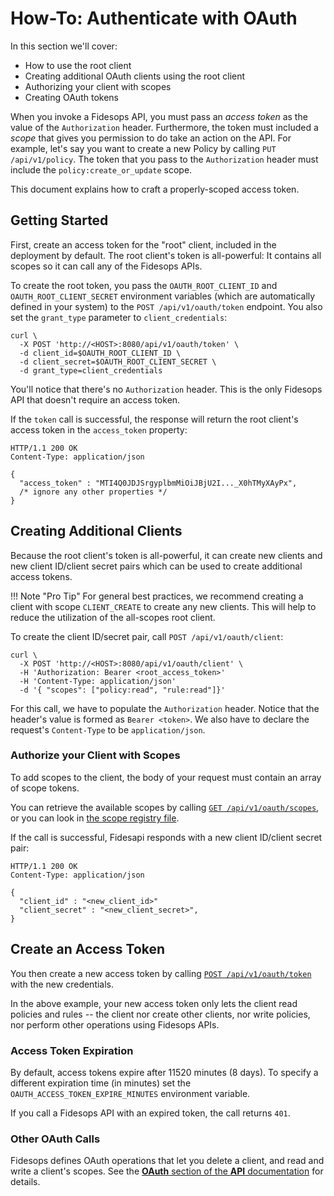 # How-To: Authenticate with OAuth

In this section we'll cover:

- How to use the root client
- Creating additional OAuth clients using the root client
- Authorizing your client with scopes
- Creating OAuth tokens

When you invoke a Fidesops API, you must pass an _access token_ as the value of the `Authorization` header. Furthermore, the token must included a _scope_ that gives you permission to do take an action on the API. For example, let's say you want to create a new Policy by calling `PUT /api/v1/policy`. The token that you pass to the `Authorization` header must include the `policy:create_or_update` scope.

This document explains how to craft a properly-scoped access token.

## Getting Started

First, create an access token for the "root" client, included in the deployment by default. The root client's token is all-powerful: It contains all scopes so it can call any of the Fidesops APIs.

To create the root token, you pass the `OAUTH_ROOT_CLIENT_ID` and `OAUTH_ROOT_CLIENT_SECRET` environment variables (which are automatically defined in your system) to the `POST /api/v1/oauth/token` endpoint. You also set the `grant_type` parameter to `client_credentials`:

```
curl \
  -X POST 'http://<HOST>:8080/api/v1/oauth/token' \
  -d client_id=$OAUTH_ROOT_CLIENT_ID \
  -d client_secret=$OAUTH_ROOT_CLIENT_SECRET \
  -d grant_type=client_credentials
```

You'll notice that there's no `Authorization` header. This is the only Fidesops API that doesn't require an access token.

If the `token` call is successful, the response will return the root client's access token in the `access_token` property:

```
HTTP/1.1 200 OK
Content-Type: application/json

{
  "access_token" : "MTI4Q0JDJSrgyplbmMiOiJBjU2I..._X0hTMyXAyPx",
  /* ignore any other properties */
}
```

## Creating Additional Clients

Because the root client's token is all-powerful, it can create new clients and new client ID/client secret pairs which can be used to create additional access tokens. 

!!! Note "Pro Tip"
    For general best practices, we recommend creating a client with scope `CLIENT_CREATE` to create any new clients. This will help to reduce the utilization of the all-scopes root client.

To create the client ID/secret pair, call `POST /api/v1/oauth/client`:

```
curl \
  -X POST 'http://<HOST>:8080/api/v1/oauth/client' \
  -H 'Authorization: Bearer <root_access_token>'
  -H 'Content-Type: application/json'
  -d '{ "scopes": ["policy:read", "rule:read"]}'
```

For this call, we have to populate the `Authorization` header. Notice that the header's value is formed  as `Bearer <token>`. We also have to declare the request's `Content-Type` to be `application/json`.
### Authorize your Client with Scopes

To add scopes to the client, the body of your request must contain an array of scope tokens. 

You can retrieve the available scopes by calling [`GET /api/v1/oauth/scopes`](/fidesops/api#operations-OAuth-read_scopes_api_v1_oauth_scope_get), or you can look in [the scope registry file](https://github.com/ethyca/fidesops/blob/main/src/fidesops/api/v1/scope_registry.py).

If the call is successful, Fidesapi responds with a new client ID/client secret pair:

```
HTTP/1.1 200 OK
Content-Type: application/json

{
  "client_id" : "<new_client_id>"
  "client_secret" : "<new_client_secret>",
}
```
## Create an Access Token
You then create a new access token by calling [`POST /api/v1/oauth/token`](/fidesops/api#operations-OAuth-acquire_access_token_api_v1_oauth_token_post) with the new credentials. 

In the above example, your new access token only lets the client read policies and rules -- the client nor create other clients, nor write policies, nor perform other operations using Fidesops APIs.

### Access Token Expiration

By default, access tokens expire after 11520 minutes (8 days). To specify a different expiration time (in minutes) set the `OAUTH_ACCESS_TOKEN_EXPIRE_MINUTES` environment variable.

If you call a Fidesops API with an expired token, the call returns `401`.


### Other OAuth Calls

Fidesops defines OAuth operations that let you delete a client, and read and write a client's scopes. See the [**OAuth** section of the **API** documentation](/fidesops/api#operations-tag-OAuth) for details. 


